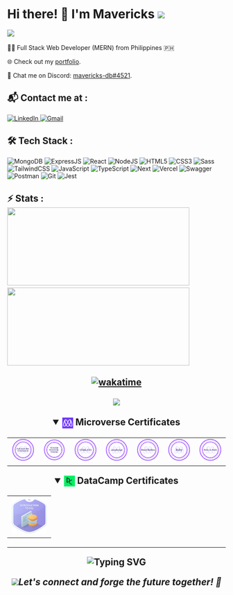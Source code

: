 <h1 align="left">
Hi there! 👋 I'm Mavericks <img src="https://emojis.slackmojis.com/emojis/images/1531849430/4246/blob-sunglasses.gif?1531849430" width="30"/>
</h1>

<img height="auto" src="https://user-images.githubusercontent.com/98527559/175492401-7d16c8fd-da98-4dc4-b8f6-b4993744a063.gif" width="400px" />

👨‍💻 Full Stack Web Developer (MERN) from Philippines 🇵🇭

🌐 Check out my [portfolio](https://mavericks-db.com/).

💬 Chat me on Discord: [mavericks-db#4521](https://discord.com/).

<h2 align="left"> 📬 Contact me at : </h2>

<a href="https://www.linkedin.com/in/mavericks-db/" target="_blank">
  <img height="40" src="https://user-images.githubusercontent.com/98527559/204771804-6acd2e77-8a16-4b2e-b5b2-eafaf7162e5e.svg" alt="LinkedIn">
</a>

<a href="mailto: balitaanmavericks@gmail.com">
  <img height="40" src="https://user-images.githubusercontent.com/98527559/205000931-ac641978-57a6-4013-bff6-63bdce370ee6.svg" alt="Gmail">
</a>

<h2 align ="left">🛠️ Tech Stack : </h2>
<div>
<img height="40" src="https://user-images.githubusercontent.com/98527559/229353430-d653515c-3e03-4a8c-8882-31d9290ac3f4.svg" alt="MongoDB" title="MongoDB" />
<img height="40" src="https://user-images.githubusercontent.com/98527559/229352261-f3e34385-9429-456f-8191-afce299fe890.svg" alt="ExpressJS" title="ExpressJS" />
<img height="40" src="https://user-images.githubusercontent.com/98527559/204773236-c09926b8-6185-42a6-9db8-70f7b832e1e3.svg" alt="React" title="React" />
<img height="40" src="https://user-images.githubusercontent.com/98527559/204772117-ebd18cc8-696c-422a-9749-1e0a8287f855.svg" alt="NodeJS" title="NodeJS" />
<img height="40" src="https://user-images.githubusercontent.com/98527559/204772926-833feca0-4210-4877-a017-6f585680c9b2.svg" alt="HTML5" title="HTML5" />
<img height="40" src="https://user-images.githubusercontent.com/98527559/204772998-d3f1c6f7-a7e7-490d-ba95-68d54f65ac10.svg" alt="CSS3" title="CSS3" />
<img height="40" src="https://user-images.githubusercontent.com/98527559/204773010-76366ec6-d376-4d4e-baec-305157b75b45.svg" alt="Sass" title="Sass" />
<img height="40" src="https://github.com/mavericks-db/capstone03/assets/98527559/ed83741a-2f7c-402f-8f27-27e510983702" alt="TailwindCSS" title="TailwindCSS" />
<img height="40" src="https://user-images.githubusercontent.com/98527559/204772917-e6ac2663-7fe1-49d5-82ca-02e18ce4fe59.svg" alt="JavaScript" title="JavaScript" />
<img height="40" src="https://user-images.githubusercontent.com/98527559/233857629-367f5733-09e3-4c03-9d83-ab2973e2b8ba.svg" alt="TypeScript" title="TypeScript" />
<img height="40" src="https://github.com/mavericks-db/capstone03/assets/98527559/5ee548db-d1ee-4dbf-ad5c-3af5517491f9" alt="Next" title="Next" />
<img height="40" src="https://github.com/mavericks-db/portfolio/assets/98527559/39e3f0fe-f428-40de-8832-ca6b6cfe286f" alt="Vercel" title="Vercel" />
<img height="40" src="https://user-images.githubusercontent.com/98527559/205000293-963516bf-510e-4bb6-b8e8-9a4310cb3e11.svg" alt="Swagger" title="Swagger" />
<img height="40" src="https://github.com/mavericks-db/portfolio/assets/98527559/f5311ef6-8f31-4d8a-af86-eda16b01547d" alt="Postman" title="Postman" />
<img height="40" src="https://user-images.githubusercontent.com/98527559/229353767-a847e9d7-6d18-47aa-933e-bf473e25e8ce.svg" alt="Git" title="Git" />
<img height="40" src="https://user-images.githubusercontent.com/98527559/229353822-7aad0a64-80a9-4446-8893-bcba09f408c8.svg" alt="Jest" title="Jest" />
</div>

<h2 align ="left">⚡ Stats :
<div >
  <img height="180" width="420" src="https://github-readme-stats-eight-theta.vercel.app/api?username=mavericks-db&show_icons=true&theme=default"/>
  <img height="180" width="420" src="https://github-readme-stats.vercel.app/api/top-langs/?username=mavericks-db&show_icons=true&theme=default&layout=compact"/>
</div>

<!-- <h2>Weekly Coding Stats</h2>

<img height="180" width="420" src="https://github-readme-stats.vercel.app/api/wakatime?username=mavericks_db"/> -->

<div align="center">

[![wakatime](https://wakatime.com/badge/user/c2d0d9f8-89e4-48a4-8894-5b95c521ce07.svg)](https://wakatime.com/@c2d0d9f8-89e4-48a4-8894-5b95c521ce07)

![](https://komarev.com/ghpvc/?username=mavericks-db)

</div>

<details open>
  <summary align='center'><a href="https://www.microverse.org/"><img align="center" src="./assets/mv-logo-purple.png" width="25"/></a> Microverse Certificates</summary>
<table align="center">
  <tr>
  <td align="center"><a href="https://www.credential.net/f0f6cb5c-fe82-4c7f-b9d7-88d206ac93e9" target="blank"><img src="./assets/full-stack-badge.png" width="80"></a></td>
  <td align="center"><a href="https://www.credential.net/a7591fb2-f16f-4e2c-8057-782294a5afd3" target="blank"><img src="./assets/technical-mentorship-badge.png" width="80"></a></td>
    <td align="center"><a href="https://www.credential.net/c7621860-3a5c-4502-ab70-45d58ba77e44" target="blank"><img src="./assets/html-css-badge.png" width="80"></a></td>
    <td align="center"><a href="https://www.credential.net/b7dec4e6-1754-4eff-a6ab-076497cdef6a" target="blank"><img src="./assets/javascript-badge.png" width="80"></a></td>
    <td align="center"><a href="https://www.credential.net/837bcd63-e330-4837-b92b-42e256b364c7" target="blank"><img src="./assets/react-redux-badge.png" width="80"></a></td>
    <td align="center"><a href="https://www.credential.net/daabf642-f584-4759-b4dc-cc92128a364f" target="blank"><img src="./assets/ruby-badge.png" width="80"></a></td>
    <td align="center"><a href="https://www.credential.net/0a8d41f2-787b-4146-b54e-2c95aca31d95" target="blank"><img src="./assets/ruby-on-rails-badge.png" width="80"></a></td>
  </tr>
</table>
</details>

<details open>
  <summary align='center'><a href="https://www.datacamp.com/"><img align="center" src="./assets/datacamp-logo.png" width="25"/></a> DataCamp Certificates</summary>
<table align="center">
  <tr>
    <td align="center"><a href="https://www.datacamp.com/statement-of-accomplishment/course/1a731bb2d52db012afbd2b53eef3b9fb7dfbb810" target="blank"><img src="./assets/intro-sql.png" width="80"></a></td>
  </tr>
</table>
</details>

<div align="center">

---

![Typing SVG](https://readme-typing-svg.herokuapp.com?color=6667AB&center=true&vCenter=true&lines=A+%E2%AD%90++on+my+repo+is+appreciated!;Thanks+for+visiting+my+profile+%F0%9F%98%83;Happy+coding!+%F0%9F%9A%80)

<img src="https://media.giphy.com/media/LnQjpWaON8nhr21vNW/giphy.gif" width="50"><em>Let's connect and forge the future together! 🚀 <em>

</div>